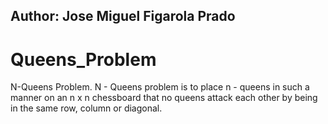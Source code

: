 ## Author: Jose Miguel Figarola Prado
# Queens_Problem
N-Queens Problem. N - Queens problem is to place n - queens in such a manner on an n x n chessboard 
that no queens attack each other by being in the same row, column or diagonal.
